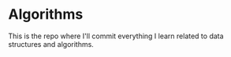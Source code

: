 # Algorithms

This is the repo where I'll commit everything I learn related to data structures and algorithms.